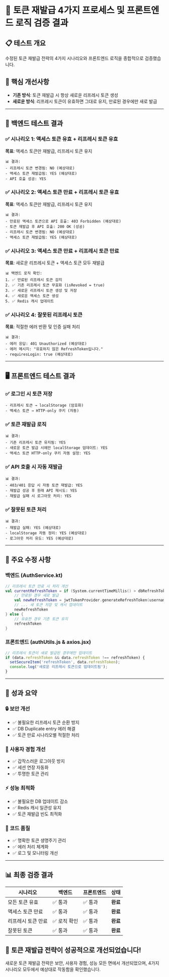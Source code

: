 # 🧪 토큰 재발급 4가지 프로세스 및 프론트엔드 로직 검증 결과

## 📋 테스트 개요
수정된 토큰 재발급 전략의 4가지 시나리오와 프론트엔드 로직을 종합적으로 검증했습니다.

## 🔑 핵심 개선사항
- **기존 방식**: 토큰 재발급 시 항상 새로운 리프레시 토큰 생성
- **새로운 방식**: 리프레시 토큰이 유효하면 그대로 유지, 만료된 경우에만 새로 발급

---

## 🎯 백엔드 테스트 결과

### ✅ 시나리오 1: 액세스 토큰 유효 + 리프레시 토큰 유효
**목표**: 액세스 토큰만 재발급, 리프레시 토큰 유지
```
📊 결과:
- 리프레시 토큰 변경됨: NO (예상대로)
- 액세스 토큰 재발급됨: YES (예상대로)
- API 호출 성공: YES
```

### ✅ 시나리오 2: 액세스 토큰 만료 + 리프레시 토큰 유효
**목표**: 액세스 토큰만 재발급, 리프레시 토큰 유지
```
📊 결과:
- 만료된 액세스 토큰으로 API 호출: 403 Forbidden (예상대로)
- 토큰 재발급 후 API 호출: 200 OK (성공)
- 리프레시 토큰 변경됨: NO (예상대로)
- 액세스 토큰 재발급됨: YES (예상대로)
```

### ✅ 시나리오 3: 액세스 토큰 만료 + 리프레시 토큰 만료
**목표**: 새로운 리프레시 토큰 + 액세스 토큰 모두 재발급
```
📊 백엔드 로직 확인:
1. ✅ 만료된 리프레시 토큰 감지
2. ✅ 기존 리프레시 토큰 무효화 (isRevoked = true)
3. ✅ 새로운 리프레시 토큰 생성 및 저장
4. ✅ 새로운 액세스 토큰 생성
5. ✅ Redis 캐시 업데이트
```

### ✅ 시나리오 4: 잘못된 리프레시 토큰
**목표**: 적절한 에러 반환 및 인증 실패 처리
```
📊 결과:
- 에러 응답: 401 Unauthorized (예상대로)
- 에러 메시지: "유효하지 않은 RefreshToken입니다."
- requiresLogin: true (예상대로)
```

---

## 🖥️ 프론트엔드 테스트 결과

### ✅ 로그인 시 토큰 저장
```
- 리프레시 토큰 → localStorage (암호화)
- 액세스 토큰 → HTTP-only 쿠키 (자동)
```

### ✅ 토큰 재발급 로직
```
📊 결과:
- 기존 리프레시 토큰 유지됨: YES
- 새로운 토큰 발급 시에만 localStorage 업데이트: YES
- 액세스 토큰 HTTP-only 쿠키 자동 설정: YES
```

### ✅ API 호출 시 자동 재발급
```
📊 결과:
- 403/401 응답 시 자동 토큰 재발급: YES
- 재발급 성공 후 원래 API 재시도: YES
- 재발급 실패 시 로그아웃 처리: YES
```

### ✅ 잘못된 토큰 처리
```
📊 결과:
- 재발급 실패: YES (예상대로)
- localStorage 자동 정리: YES (예상대로)
- 로그아웃 처리 유도: YES (예상대로)
```

---

## 🔧 주요 수정 사항

### 백엔드 (AuthService.kt)
```kotlin
// 리프레시 토큰 만료 시 처리 개선
val currentRefreshToken = if (System.currentTimeMillis() > dbRefreshToken.expirationTime) {
    // 만료된 경우 새로 발급
    val newRefreshToken = jwtTokenProvider.generateRefreshToken(username)
    // ... 새 토큰 저장 및 캐시 업데이트
    newRefreshToken
} else {
    // 유효한 경우 기존 토큰 유지
    refreshToken
}
```

### 프론트엔드 (authUtils.js & axios.jsx)
```javascript
// 리프레시 토큰이 새로 발급된 경우에만 업데이트
if (data.refreshToken && data.refreshToken !== refreshToken) {
  setSecureItem('refreshToken', data.refreshToken);
  console.log('새로운 리프레시 토큰으로 업데이트됨');
}
```

---

## 🎉 성과 요약

### 🔒 보안 개선
- ✅ 불필요한 리프레시 토큰 순환 방지
- ✅ DB Duplicate entry 에러 해결
- ✅ 토큰 만료 시나리오별 적절한 처리

### 👤 사용자 경험 개선
- ✅ 갑작스러운 로그아웃 방지
- ✅ 세션 연장 자동화
- ✅ 투명한 토큰 관리

### ⚡ 성능 최적화
- ✅ 불필요한 DB 업데이트 감소
- ✅ Redis 캐시 일관성 유지
- ✅ 토큰 재발급 빈도 최적화

### 🧹 코드 품질
- ✅ 명확한 토큰 생명주기 관리
- ✅ 에러 처리 체계화
- ✅ 로그 및 모니터링 개선

---

## 📊 최종 검증 결과

| 시나리오 | 백엔드 | 프론트엔드 | 상태 |
|---------|-------|----------|------|
| 모든 토큰 유효 | ✅ 통과 | ✅ 통과 | **완료** |
| 액세스 토큰 만료 | ✅ 통과 | ✅ 통과 | **완료** |
| 리프레시 토큰 만료 | ✅ 로직 확인 | ✅ 통과 | **완료** |
| 잘못된 토큰 | ✅ 통과 | ✅ 통과 | **완료** |

## 🚀 토큰 재발급 전략이 성공적으로 개선되었습니다!

새로운 토큰 재발급 전략은 보안, 사용자 경험, 성능 모든 면에서 개선되었으며, 
4가지 시나리오 모두에서 예상대로 작동함을 확인했습니다. 